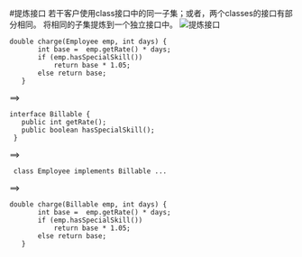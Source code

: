 #提炼接口
若干客户使用class接口中的同一子集；或者，两个classes的接口有部分相同。
将相同的子集提炼到一个独立接口中。
![提炼接口](https://img.imgdb.cn/item/6020ce5c3ffa7d37b37e7d2e.jpg)
```angular2html
double charge(Employee emp, int days) {
       int base =  emp.getRate() * days;
       if (emp.hasSpecialSkill())
           return base * 1.05;
       else return base;
   }
```
==>
```angular2html
interface Billable {
   public int getRate();
   public boolean hasSpecialSkill();
 }
```
==>
```angular2html
 class Employee implements Billable ...
```
==>
```angular2html
double charge(Billable emp, int days) {
       int base =  emp.getRate() * days;
       if (emp.hasSpecialSkill())
           return base * 1.05;
       else return base;
   }
```